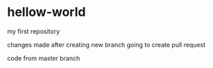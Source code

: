 # hellow-world
my first repository

changes made after creating new branch 
going to create pull request

code from master branch
